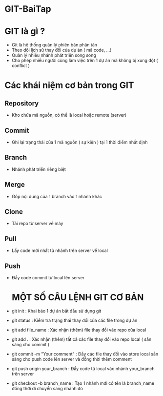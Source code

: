 # GIT-BaiTap
# GIT là gì ? 
- Git là hệ thống quản lý phiên bản phân tán 
- Theo dõi lịch sử thay đổi của dự án ( mã code, ...)
- Quản lý nhiều nhánh phát triển song song
-  Cho phép nhiều người cùng làm việc trên 1 dự án mà không bị xung đột ( conflict )
# Các khái niệm cơ bản trong GIT
## Repository
- Kho chứa mã nguồn, có thể là local hoặc remote (server)
## Commit
- Ghi lại trạng thái của 1 mã nguồn ( sự kiện ) tại 1 thời điểm nhất định
## Branch
- Nhánh phát triển riêng biệt
## Merge
- Gồp nội dung của 1 branch vào 1 nhánh khác
## Clone
- Tải repo từ server về máy
## Pull
- Lấy code mới nhất từ nhánh trên  server về local
## Push
- Đẩy code commit từ local lên server

    #  MỘT SỐ CÂU LỆNH GIT CƠ BẢN
- git init : Khai báo 1 dự án bắt đầu sử dụng git
- git status : Kiểm tra trạng thái thay đổi của các file trong dự án
- git add file_name : Xác nhận (thêm) file thay đổi vào repo của local
- git add . : Xác nhận (thêm) tất cả các file thay đổi vào repo local ( sẵn sàng cho commit )
- git commit -m "Your comment" : Đẩy các file thay đổi vào store local sẵn sàng cho push code lên server và đồng thời thêm comment
- git push origin your_branch : Đẩy code từ local vào nhánh your_branch trên server
- git checkout -b branch_name : Tạo 1 nhánh mới có tên là branch_name đồng thời di chuyển sang nhánh đó